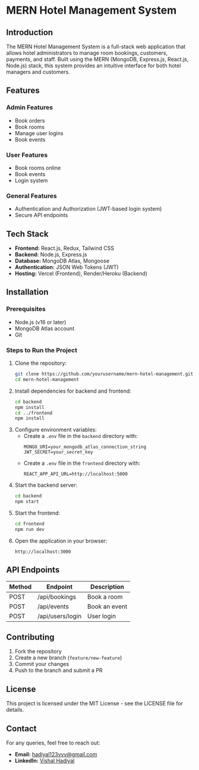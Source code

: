 # MERN Hotel Management System

## Introduction
The MERN Hotel Management System is a full-stack web application that allows hotel administrators to manage room bookings, customers, payments, and staff. Built using the MERN (MongoDB, Express.js, React.js, Node.js) stack, this system provides an intuitive interface for both hotel managers and customers.

## Features
### Admin Features
- Book orders
- Book rooms
- Manage user logins
- Book events

### User Features
- Book rooms online
- Book events
- Login system

### General Features
- Authentication and Authorization (JWT-based login system)
- Secure API endpoints

## Tech Stack
- **Frontend:** React.js, Redux, Tailwind CSS
- **Backend:** Node.js, Express.js
- **Database:** MongoDB Atlas, Mongoose
- **Authentication:** JSON Web Tokens (JWT)
- **Hosting:** Vercel (Frontend), Render/Heroku (Backend)

## Installation
### Prerequisites
- Node.js (v16 or later)
- MongoDB Atlas account
- Git

### Steps to Run the Project
1. Clone the repository:
   ```sh
   git clone https://github.com/yourusername/mern-hotel-management.git
   cd mern-hotel-management
   ```
2. Install dependencies for backend and frontend:
   ```sh
   cd backend
   npm install
   cd ../frontend
   npm install
   ```
3. Configure environment variables:
   - Create a `.env` file in the `backend` directory with:
     ```
     MONGO_URI=your_mongodb_atlas_connection_string
     JWT_SECRET=your_secret_key
     ```
   - Create a `.env` file in the `frontend` directory with:
     ```
     REACT_APP_API_URL=http://localhost:5000
     ```
4. Start the backend server:
   ```sh
   cd backend
   npm start
   ```
5. Start the frontend:
   ```sh
   cd frontend
   npm run dev
   ```
6. Open the application in your browser:
   ```
   http://localhost:3000
   ```

## API Endpoints
| Method | Endpoint              | Description |
|--------|-----------------------|-------------|
| POST   | /api/bookings         | Book a room |
| POST   | /api/events           | Book an event |
| POST   | /api/users/login      | User login |

## Contributing
1. Fork the repository
2. Create a new branch (`feature/new-feature`)
3. Commit your changes
4. Push to the branch and submit a PR

## License
This project is licensed under the MIT License - see the LICENSE file for details.

## Contact
For any queries, feel free to reach out:
- **Email:** hadiyal123vvv@gmail.com
- **LinkedIn:** [Vishal Hadiyal](https://www.linkedin.com/in/vishal-hadiyal/)
